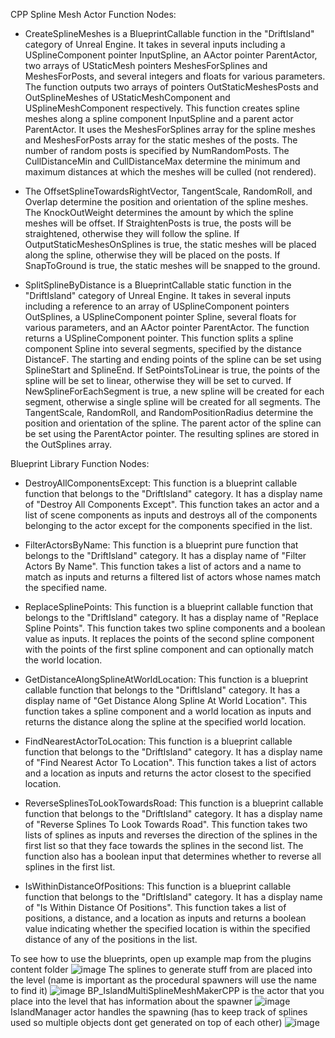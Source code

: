 CPP Spline Mesh Actor Function Nodes:

- CreateSplineMeshes is a BlueprintCallable function in the "DriftIsland" category of Unreal Engine. It takes in several inputs including a USplineComponent pointer InputSpline, an AActor pointer ParentActor, two arrays of UStaticMesh pointers MeshesForSplines and MeshesForPosts, and several integers and floats for various parameters. The function outputs two arrays of pointers OutStaticMeshesPosts and OutSplineMeshes of UStaticMeshComponent and USplineMeshComponent respectively.
This function creates spline meshes along a spline component InputSpline and a parent actor ParentActor. It uses the MeshesForSplines array for the spline meshes and MeshesForPosts array for the static meshes of the posts. The number of random posts is specified by NumRandomPosts. The CullDistanceMin and CullDistanceMax determine the minimum and maximum distances at which the meshes will be culled (not rendered).

- The OffsetSplineTowardsRightVector, TangentScale, RandomRoll, and Overlap determine the position and orientation of the spline meshes. The KnockOutWeight determines the amount by which the spline meshes will be offset. If StraightenPosts is true, the posts will be straightened, otherwise they will follow the spline. If OutputStaticMeshesOnSplines is true, the static meshes will be placed along the spline, otherwise they will be placed on the posts. If SnapToGround is true, the static meshes will be snapped to the ground.

- SplitSplineByDistance is a BlueprintCallable static function in the "DriftIsland" category of Unreal Engine. It takes in several inputs including a reference to an array of USplineComponent pointers OutSplines, a USplineComponent pointer Spline, several floats for various parameters, and an AActor pointer ParentActor. The function returns a USplineComponent pointer.
This function splits a spline component Spline into several segments, specified by the distance DistanceF. The starting and ending points of the spline can be set using SplineStart and SplineEnd. If SetPointsToLinear is true, the points of the spline will be set to linear, otherwise they will be set to curved. If NewSplineForEachSegment is true, a new spline will be created for each segment, otherwise a single spline will be created for all segments. The TangentScale, RandomRoll, and RandomPositionRadius determine the position and orientation of the spline. The parent actor of the spline can be set using the ParentActor pointer. The resulting splines are stored in the OutSplines array.


Blueprint Library Function Nodes: 

- DestroyAllComponentsExcept: This function is a blueprint callable function that belongs to the "DriftIsland" category. It has a display name of "Destroy All Components Except". This function takes an actor and a list of scene components as inputs and destroys all of the components belonging to the actor except for the components specified in the list.

- FilterActorsByName: This function is a blueprint pure function that belongs to the "DriftIsland" category. It has a display name of "Filter Actors By Name". This function takes a list of actors and a name to match as inputs and returns a filtered list of actors whose names match the specified name.

- ReplaceSplinePoints: This function is a blueprint callable function that belongs to the "DriftIsland" category. It has a display name of "Replace Spline Points". This function takes two spline components and a boolean value as inputs. It replaces the points of the second spline component with the points of the first spline component and can optionally match the world location.

- GetDistanceAlongSplineAtWorldLocation: This function is a blueprint callable function that belongs to the "DriftIsland" category. It has a display name of "Get Distance Along Spline At World Location". This function takes a spline component and a world location as inputs and returns the distance along the spline at the specified world location.

- FindNearestActorToLocation: This function is a blueprint callable function that belongs to the "DriftIsland" category. It has a display name of "Find Nearest Actor To Location". This function takes a list of actors and a location as inputs and returns the actor closest to the specified location.

- ReverseSplinesToLookTowardsRoad: This function is a blueprint callable function that belongs to the "DriftIsland" category. It has a display name of "Reverse Splines To Look Towards Road". This function takes two lists of splines as inputs and reverses the direction of the splines in the first list so that they face towards the splines in the second list. The function also has a boolean input that determines whether to reverse all splines in the first list.

- IsWithinDistanceOfPositions: This function is a blueprint callable function that belongs to the "DriftIsland" category. It has a display name of "Is Within Distance Of Positions". This function takes a list of positions, a distance, and a location as inputs and returns a boolean value indicating whether the specified location is within the specified distance of any of the positions in the list.


To see how to use the blueprints, open up example map from the plugins content folder
![image](https://user-images.githubusercontent.com/37246339/218529202-2f69b2cf-755e-4da0-866d-8542fbb8354f.png)
The splines to generate stuff from are placed into the level (name is important as the procedural spawners will use the name to find it)
![image](https://user-images.githubusercontent.com/37246339/218529422-c2ee1b73-51a1-4c26-9b5c-e191c297f219.png)
BP_IslandMultiSplineMeshMakerCPP is the actor that you place into the level that has information about the spawner
![image](https://user-images.githubusercontent.com/37246339/218529613-e51e8ccd-3775-407c-b02e-a80b41fff518.png)
IslandManager actor handles the spawning (has to keep track of splines used so multiple objects dont get generated on top of each other)
![image](https://user-images.githubusercontent.com/37246339/218529846-e9a33a11-e75b-4955-8998-d05769fe59af.png)

